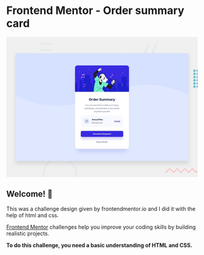 # Frontend Mentor - Order summary card

![Design preview for the Order summary card coding challenge](./design/desktop-preview.jpg)

## Welcome! 👋

This was a challenge design given by frontendmentor.io and I did it with the help of html and css.

[Frontend Mentor](https://www.frontendmentor.io) challenges help you improve your coding skills by building realistic projects.

**To do this challenge, you need a basic understanding of HTML and CSS.**


